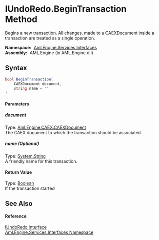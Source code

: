 IUndoRedo.BeginTransaction Method
=================================
Begins a new transaction. All changes, made to a CAEXDocument inside a transaction are treated as a single operation.

  **Namespace:**  [Aml.Engine.Services.Interfaces][1]  
  **Assembly:**  AML.Engine (in AML.Engine.dll)

Syntax
------

```csharp
bool BeginTransaction(
	CAEXDocument document,
	string name = ""
)
```

#### Parameters

##### *document*
Type: [Aml.Engine.CAEX.CAEXDocument][2]  
The CAEX document to which the transaction should be associated.

##### *name* (Optional)
Type: [System.String][3]  
A friendly name for this transaction.

#### Return Value
Type: [Boolean][4]  
If the transaction started

See Also
--------

#### Reference
[IUndoRedo Interface][5]  
[Aml.Engine.Services.Interfaces Namespace][1]  

[1]: ../README.md
[2]: ../../Aml.Engine.CAEX/CAEXDocument/README.md
[3]: https://docs.microsoft.com/dotnet/api/system.string
[4]: https://docs.microsoft.com/dotnet/api/system.boolean
[5]: README.md
[6]: https://www.automationml.org
[7]: ../../icons/logoShade.png